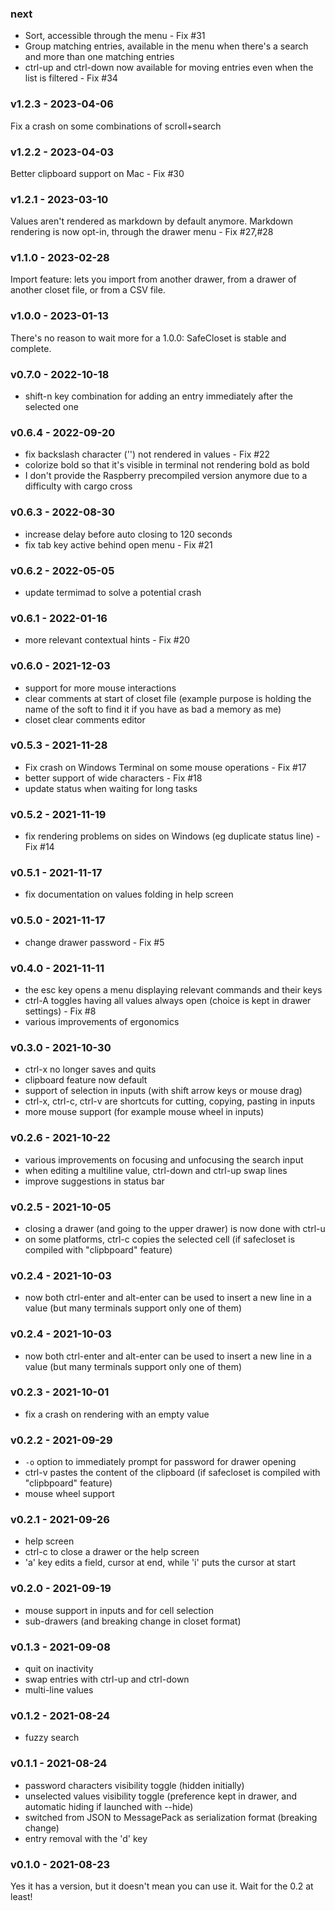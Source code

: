 ### next
- Sort, accessible through the menu - Fix #31
- Group matching entries, available in the menu when there's a search and more than one matching entries
- ctrl-up and ctrl-down now available for moving entries even when the list is filtered - Fix #34

<a name="v1.2.3"></a>
### v1.2.3 - 2023-04-06
Fix a crash on some combinations of scroll+search

<a name="v1.2.2"></a>
### v1.2.2 - 2023-04-03
Better clipboard support on Mac - Fix #30

<a name="v1.2.1"></a>
### v1.2.1 - 2023-03-10
Values aren't rendered as markdown by default anymore. Markdown rendering is now opt-in, through the drawer menu - Fix #27,#28

<a name="v1.1.0"></a>
### v1.1.0 - 2023-02-28
Import feature: lets you import from another drawer, from a drawer of another closet file, or from a CSV file.

<a name="v1.0.0"></a>
### v1.0.0 - 2023-01-13
There's no reason to wait more for a 1.0.0: SafeCloset is stable and complete.

<a name="v0.7.0"></a>
### v0.7.0 - 2022-10-18
- shift-n key combination for adding an entry immediately after the selected one

<a name="v0.6.4"></a>
### v0.6.4 - 2022-09-20
- fix backslash character ('\') not rendered in values - Fix #22
- colorize bold so that it's visible in terminal not rendering bold as bold
- I don't provide the Raspberry precompiled version anymore due to a difficulty with cargo cross

<a name="v0.6.3"></a>
### v0.6.3 - 2022-08-30
- increase delay before auto closing to 120 seconds
- fix tab key active behind open menu - Fix #21

<a name="v0.6.2"></a>
### v0.6.2 - 2022-05-05
- update termimad to solve a potential crash

<a name="v0.6.1"></a>
### v0.6.1 - 2022-01-16
- more relevant contextual hints - Fix #20

<a name="v0.6.0"></a>
### v0.6.0 - 2021-12-03
- support for more mouse interactions
- clear comments at start of closet file (example purpose is holding the name of the soft to find it if you have as bad a memory as me)
- closet clear comments editor

<a name="v0.5.3"></a>
### v0.5.3 - 2021-11-28
- Fix crash on Windows Terminal on some mouse operations - Fix #17
- better support of wide characters - Fix #18
- update status when waiting for long tasks

<a name="v0.5.2"></a>
### v0.5.2 - 2021-11-19
- fix rendering problems on sides on Windows (eg duplicate status line) - Fix #14

<a name="v0.5.1"></a>
### v0.5.1 - 2021-11-17
- fix documentation on values folding in help screen

<a name="v0.5.0"></a>
### v0.5.0 - 2021-11-17
- change drawer password - Fix #5

<a name="v0.4.0"></a>
### v0.4.0 - 2021-11-11
- the esc key opens a menu displaying relevant commands and their keys
- ctrl-A toggles having all values always open (choice is kept in drawer settings) - Fix #8
- various improvements of ergonomics

<a name="v0.3.0"></a>
### v0.3.0 - 2021-10-30
- ctrl-x no longer saves and quits
- clipboard feature now default
- support of selection in inputs (with shift arrow keys or mouse drag)
- ctrl-x, ctrl-c, ctrl-v are shortcuts for cutting, copying, pasting in inputs
- more mouse support (for example mouse wheel in inputs)

<a name="v0.2.6"></a>
### v0.2.6 - 2021-10-22
- various improvements on focusing and unfocusing the search input
- when editing a multiline value, ctrl-down and ctrl-up swap lines
- improve suggestions in status bar

<a name="v0.2.5"></a>
### v0.2.5 - 2021-10-05
- closing a drawer (and going to the upper drawer) is now done with ctrl-u
- on some platforms, ctrl-c copies the selected cell (if safecloset is compiled with "clipbpoard" feature)

<a name="v0.2.4"></a>
### v0.2.4 - 2021-10-03
- now both ctrl-enter and alt-enter can be used to insert a new line in a value (but many terminals support only one of them)

<a name="v0.2.4"></a>
### v0.2.4 - 2021-10-03
- now both ctrl-enter and alt-enter can be used to insert a new line in a value (but many terminals support only one of them)

<a name="v0.2.3"></a>
### v0.2.3 - 2021-10-01
- fix a crash on rendering with an empty value

<a name="v0.2.2"></a>
### v0.2.2 - 2021-09-29
- `-o` option to immediately prompt for password for drawer opening
- ctrl-v pastes the content of the clipboard (if safecloset is compiled with "clipbpoard" feature)
- mouse wheel support

<a name="v0.2.1"></a>
### v0.2.1 - 2021-09-26
- help screen
- ctrl-c to close a drawer or the help screen
- 'a' key edits a field, cursor at end, while 'i' puts the cursor at start

<a name="v0.2.0"></a>
### v0.2.0 - 2021-09-19
- mouse support in inputs and for cell selection
- sub-drawers (and breaking change in closet format)

<a name="v0.1.3"></a>
### v0.1.3 - 2021-09-08
- quit on inactivity
- swap entries with ctrl-up and ctrl-down
- multi-line values

<a name="v0.1.2"></a>
### v0.1.2 - 2021-08-24
- fuzzy search

<a name="v0.1.1"></a>
### v0.1.1 - 2021-08-24
- password characters visibility toggle (hidden initially)
- unselected values visibility toggle (preference kept in drawer, and automatic hiding if launched with --hide)
- switched from JSON to MessagePack as serialization format (breaking change)
- entry removal with the 'd' key

<a name="v0.1.0"></a>
### v0.1.0 - 2021-08-23
Yes it has a version, but it doesn't mean you can use it. Wait for the 0.2 at least!
